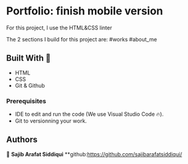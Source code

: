 # Portfolio: finish mobile version

For this project, I use the HTML&CSS linter

The 2 sections I build for this project are:
  #works
  #about_me

## Built With 🔨

- HTML
- CSS
- Git & Github



### Prerequisites

- IDE to edit and run the code (We use Visual Studio Code 🔥).
- Git to versionning your work.




## Authors

👤 **Sajib Arafat Siddiqui**
**github:https://github.com/sajibarafatsiddiqui/


